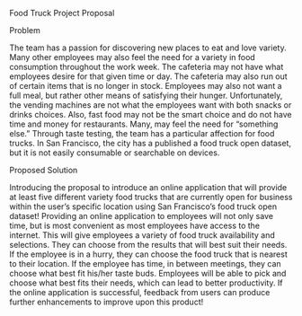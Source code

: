 Food Truck Project Proposal



Problem

The team has a passion for discovering new places to eat and love variety.  Many other employees may also feel the need for a variety in food consumption throughout the work week.  The cafeteria may not have what employees desire for that given time or day.  The cafeteria may also run out of certain items that is no longer in stock.  Employees may also not want a full meal, but rather other means of satisfying their hunger.  Unfortunately, the vending machines are not what the employees want with both snacks or drinks choices.  Also, fast food may not be the smart choice and do not have time and money for restaurants.  Many, may feel the need for “something else.”  Through taste testing, the team has a particular affection for food trucks.  In San Francisco, the city has a published a food truck open dataset, but it is not easily consumable or searchable on devices.

Proposed Solution

Introducing the proposal to introduce an online application that will provide at least five different variety food trucks that are currently open for business within the user’s specific location using San Francisco’s food truck open dataset!  Providing an online application to employees will not only save time, but is most convenient as most employees have access to the internet.  This will give employees a variety of food truck availability and selections.  They can choose from the results that will best suit their needs.  If the employee is in a hurry, they can choose the food truck that is nearest to their location.  If the employee has time, in between meetings, they can choose what best fit his/her taste buds.  Employees will be able to pick and choose what best fits their needs, which can lead to better productivity.  If the online application is successful, feedback from users can produce further enhancements to improve upon this product!

